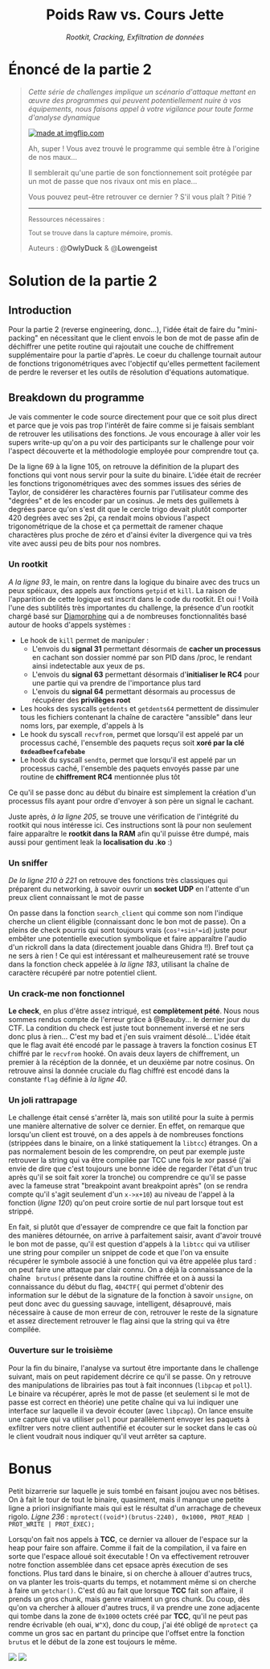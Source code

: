 <div align="center">
    <h1 style=>Poids Raw vs. Cours Jette</h1>
    <i>Rootkit, Cracking, Exfiltration de données</i> 
</div>

# Énoncé de la partie 2

><div style="margin-bottom: 1em;"><i>Cette série de challenges implique un scénario d'attaque mettant en œuvre des programmes qui peuvent potentiellement nuire à vos équipements, nous faisons appel à votre vigilance pour toute forme d'analyse dynamique</i></div>
>
><a href="https://imgflip.com/i/8or3rq"><img src="https://i.imgflip.com/8or3rq.jpg" title="made at imgflip.com"/></a>
>
>Ah, super ! Vous avez trouvé le programme qui semble être à l'origine de nos maux... 
>
>Il semblerait qu'une partie de son fonctionnement soit protégée par un mot de passe que nos rivaux ont mis en place...
>
>Vous pouvez peut-être retrouver ce dernier ? S'il vous plaît ? Pitié ?
>
>*** 
><div class="bottom-page" style="font-size: 0.9em">
><p class="first">Ressources nécessaires :</p>
><p class="first">Tout se trouve dans la capture mémoire, promis. </p>
></div>
>
>Auteurs : @**OwlyDuck** & @**Lowengeist**

# Solution de la partie 2

## Introduction

Pour la partie 2 (reverse engineering, donc...), l'idée était de faire du "mini-packing" en nécessitant que le client envois le bon de mot de passe afin de déchiffrer une petite routine qui rajoutait une couche de chiffrement supplémentaire pour la partie d'après. Le coeur du challenge tournait autour de fonctions trigonométriques avec l'objectif qu'elles permettent facilement de perdre le reverser et les outils de résolution d'équations automatique.

## Breakdown du programme

Je vais commenter le code source directement pour que ce soit plus direct et parce que je vois pas trop l'intérêt de faire comme si je faisais semblant de retrouver les utilisations des fonctions. Je vous encourage à aller voir les supers write-up qu'on a pu voir des participants sur le challenge pour voir l'aspect découverte et la méthodologie employée pour comprendre tout ça.  

De la ligne 69 à la ligne 105, on retrouve la définition de la plupart des fonctions qui vont nous servir pour la suite du binaire. L'idée était de recréer les fonctions trigonométriques avec des sommes issues des séries de Taylor, de considérer les charactères fournis par l'utilisateur comme des "degrées" et de les encoder par un cosinus. Je mets des guillemets à degrées parce qu'on s'est dit que le cercle trigo devait plutôt comporter 420 degrées avec ses 2pi, ça rendait moins obvious l'aspect trigonométrique de la chose et ça permettait de ramener chaque charactères plus proche de zéro et d'ainsi éviter la divergence qui va très vite avec aussi peu de bits pour nos nombres.

### Un rootkit

*A la ligne 93*, le main, on rentre dans la logique du binaire avec des trucs un peux spéicaux, des appels aux fonctions `getpid` et `kill`. La raison de l'apparition de cette logique est inscrit dans le code du rootkit. Et oui ! Voilà l'une des subtilités très importantes du challenge, la présence d'un rootkit chargé basé sur [Diamorphine](https://github.com/m0nad/Diamorphine) qui a de nombreuses fonctionnalités basé autour de hooks d'appels systèmes :
- Le hook de `kill` permet de manipuler :
	- L'envois du **signal 31** permettant désormais de **cacher un processus** en cachant son dossier nommé par son PID dans /proc, le rendant ainsi indetectable aux yeux de ps.
	- L'envois du **signal 63** permettant désormais d'**initialiser le RC4** pour une partie qui va prendre de l'importance plus tard
	- L'envois du **signal 64** permettant désormais au processus de récupérer des **privilèges root**
- Les hooks des syscalls `getdents` et `getdents64` permettent de dissimuler tous les fichiers contenant la chaîne de caractère "anssible" dans leur noms lors, par exemple, d'appels à ls
- Le hook du syscall `recvfrom`, permet que lorsqu'il est appelé par un processus caché, l'ensemble des paquets reçus soit **xoré par la clé `0xdeadbeefcafebabe`**
- Le hook du syscall `sendto`, permet que lorsqu'il est appelé par un processus caché, l'ensemble des paquets envoyés passe par une routine de **chiffrement RC4** mentionnée plus tôt

Ce qu'il se passe donc au début du binaire est simplement la création d'un processus fils ayant pour ordre d'envoyer à son père un signal le cachant.

Juste après, *à la ligne 205*, se trouve une vérification de l'intégrité du rootkit qui nous intéresse ici. Ces instructions sont là pour non seulement faire apparaître le **rootkit dans la RAM** afin qu'il puisse être dumpé, mais aussi pour gentiment leak la **localisation du .ko** :)

### Un sniffer

*De la ligne 210 à 221* on retrouve des fonctions très classiques qui préparent du networking, à savoir ouvrir un **socket UDP** en l'attente d'un preux client connaissant le mot de passe

On passe dans la fonction `search_client` qui comme son nom l'indique cherche un client éligible (connaissant donc le bon mot de passe). On a pleins de check pourris qui sont toujours vrais (`cos²+sin²=id`) juste pour embêter une potentielle execution symbolique et faire apparaître l'audio d'un rickroll dans la data (directement jouable dans Ghidra !!). Bref tout ça ne sers à rien ! Ce qui est intéressant et malheureusement raté se trouve dans la fonction check appelée à *la ligne 183*, utilisant la chaîne de caractère récupéré par notre potentiel client.

### Un crack-me non fonctionnel

**Le check**, en plus d'être assez intriqué, est **complètement pété**. Nous nous sommes rendus compte de l'erreur grâce à @Beauby... le dernier jour du CTF. La condition du check est juste tout bonnement inversé et ne sers donc plus à rien... C'est my bad et j'en suis vraiment désolé...
L'idée était que le flag avait été encodé par le passage à travers la fonction cosinus ET chiffré par le `recvfrom` hooké. On avais deux layers de chiffrement, un premier à la récéption de la donnée, et un deuxième par notre cosinus. On retrouve ainsi la donnée cruciale du flag chiffré est encodé dans la constante `flag` définie à *la ligne 40*.

### Un joli rattrapage

Le challenge était censé s'arrêter là, mais son utilité pour la suite à permis une manière alternative de solver ce dernier. En effet, on remarque que lorsqu'un client est trouvé, on a des appels à de nombreuses fonctions (strippées dans le binaire, on a linké statiquement la `libtcc`) étranges. On a pas normalement besoin de les comprendre, on peut par exemple juste retrouver la string qui va être compilée par TCC une fois le xor passé (j'ai envie de dire que c'est toujours une bonne idée de regarder l'état d'un truc après qu'il se soit fait xorer la tronche) ou comprendre ce qu'il se passe avec la fameuse strat "breakpoint avant breakpoint après" (on se rendra compte qu'il s'agit seulement d'un `x->x+10`) au niveau de l'appel à la fonction (*ligne 120*) qu'on peut croire sortie de nul part lorsque tout est strippé.

En fait, si plutôt que d'essayer de comprendre ce que fait la fonction par des manières détournée, on arrive à parfaitement saisir, avant d'avoir trouvé le bon mot de passe, qu'il est question d'appels à la `libtcc` qui va utiliser une string pour compiler un snippet de code et que l'on va ensuite récupérer le symbole associé à une fonction qui va être appelée plus tard : on peut faire une attaque par clair connu. On a déjà la connaissance de la chaîne ` brutus(` présente dans la routine chiffrée et on à aussi la connaissance du début du flag, `404CTF{` qui permet d'obtenir des information sur le début de la signature de la fonction à savoir `unsigne`, on peut donc avec du guessing sauvage, intelligent, désaprouvé, mais nécessaire à cause de mon erreur de con, retrouver le reste de la signature et assez directement retrouver le flag ainsi que la string qui va être compilée.

### Ouverture sur le troisième 

Pour la fin du binaire, l'analyse va surtout être importante dans le challenge suivant, mais on peut rapidement décrire ce qu'il se passe. On y retrouve des manipulations de librairies pas tout à fait inconnues (`libpcap` et `poll`). Le binaire va récupérer, après le mot de passe (et seulement si le mot de passe est correct en théorie) une petite chaîne qui va lui indiquer une interface sur laquelle il va devoir écouter (avec `libpcap`). On lance ensuite une capture qui va utiliser `poll` pour parallèlement envoyer les paquets à exfiltrer vers notre client authentifié et écouter sur le socket dans le cas où le client voudrait nous indiquer qu'il veut arrêter sa capture.

# Bonus

Petit bizarrerie sur laquelle je suis tombé en faisant joujou avec nos bêtises. On à fait le tour de tout le binaire, quasiment, mais il manque une petite ligne a priori insignifiante mais qui est le résultat d'un arrachage de cheveux rigolo.
*Ligne 236* : `mprotect((void*)(brutus-2240), 0x1000, PROT_READ | PROT_WRITE | PROT_EXEC);`

Lorsqu'on fait nos appels à **TCC**, ce dernier va allouer de l'espace sur la heap pour faire son affaire. Comme il fait de la compilation, il va faire en sorte que l'espace alloué soit éxecutable ! On va effectivement retrouver notre fonction assemblée dans cet epsace après éxecution de ses fonctions. 
Plus tard dans le binaire, si on cherche à allouer d'autres trucs, on va planter les trois-quarts du temps, et notamment même si on cherche à faire un `getchar()`. C'est dû au fait que lorsque **TCC** fait son affaire, il prends un gros chunk, mais genre vraiment un gros chunk. Du coup, dès qu'on va chercher à allouer d'autres trucs, il va prendre une zone adjacente qui tombe dans la zone de `0x1000` octets créé par **TCC**, qu'il ne peut pas rendre écrivable (eh ouai, `W^X`), donc du coup, j'ai été obligé de `mprotect` ça comme un gros sac en partant du principe que l'offset entre la fonction `brutus` et le début de la zone est toujours le même.

![](image.png)
![](image-1.png)
